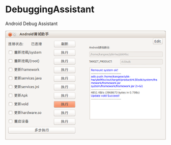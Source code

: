 DebuggingAssistant
==================

Android Debug Assistant

![image](https://raw.githubusercontent.com/kangear/DebuggingAssistant/master/images-folde/preview.png)
